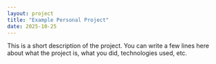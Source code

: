 ```yaml
---
layout: project
title: "Example Personal Project"
date: 2025-10-25
---
```

This is a short description of the project. You can write a few lines here about what the project is, what you did, technologies used, etc.
